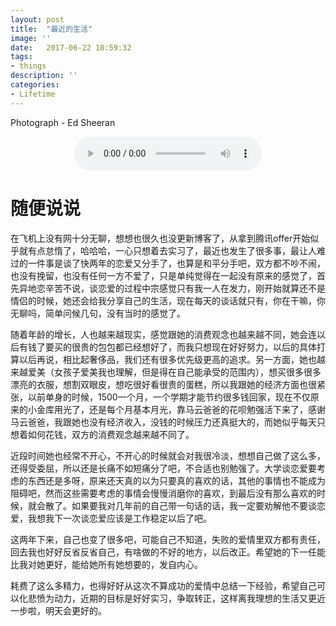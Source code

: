 ```yaml
---
layout: post
title:  "最近的生活"
image: ''
date:   2017-06-22 10:59:32
tags:
- things
description: ''
categories:
- Lifetime 
---
```


<p class="music-read">Photograph - Ed Sheeran<br/><center><audio controls>
    <source src="http://link.hhtjim.com/163/28692519.mp3"/>
</audio></center></p>


# 随便说说

在飞机上没有网十分无聊，想想也很久也没更新博客了，从拿到腾讯offer开始似乎就有点怠惰了，哈哈哈，一心只想着去实习了，最近也发生了很多事，最让人难过的一件事是谈了快两年的恋爱又分手了，也算是和平分手吧，双方都不吵不闹，也没有挽留，也没有任何一方不爱了，只是单纯觉得在一起没有原来的感觉了，首先异地恋辛苦不说，谈恋爱的过程中宗感觉只有我一人在发力，刚开始就算还不是情侣的时候，她还会给我分享自己的生活，现在每天的谈话就只有，你在干嘛，你无聊吗，简单问候几句，没有当时的感觉了。

随着年龄的增长，人也越来越现实，感觉跟她的消费观念也越来越不同，她会连以后有钱了要买的很贵的包包都已经想好了，而我只想现在好好努力，以后的具体打算以后再说，相比起奢侈品，我们还有很多优先级更高的追求。另一方面，她也越来越爱美（女孩子爱美我也理解，但是得在自己能承受的范围内），想买很多很多漂亮的衣服，想割双眼皮，想吃很好看很贵的蛋糕，所以我跟她的经济方面也很紧张，以前单身的时候，1500一个月，一个学期才能节约很多钱回家，现在不仅原来的小金库用光了，还是每个月基本月光，靠马云爸爸的花呗勉强活下来了，感谢马云爸爸，我跟她也没有经济收入，没钱的时候压力还真挺大的，而她似乎每天只想着如何花钱，双方的消费观念越来越不同了。

近段时间她也经常不开心，不开心的时候就会对我很冷淡，想想自己做了这么多，还得受委屈，所以还是长痛不如短痛分了吧，不合适也别勉强了。大学谈恋爱要考虑的东西还是多呀，原来还天真的以为只要真的喜欢的话，其他的事情也不能成为阻碍吧，然而这些需要考虑的事情会慢慢消磨你的喜欢，到最后没有那么喜欢的时候，就会散了。如果要我对几年前的自己带一句话的话，我一定要劝解他不要谈恋爱，我想我下一次谈恋爱应该是工作稳定以后了吧。

这两年下来，自己也变了很多吧，可能自己不知道，失败的爱情里双方都有责任，回去我也好好反省反省自己，有啥做的不好的地方，以后改正。希望她的下一任能比我对她更好，能给她所有她想要的，发自内心。

耗费了这么多精力，也得好好从这次不算成功的爱情中总结一下经验，希望自己可以化悲愤为动力，近期的目标是好好实习，争取转正，这样离我理想的生活又更近一步啦，明天会更好的。